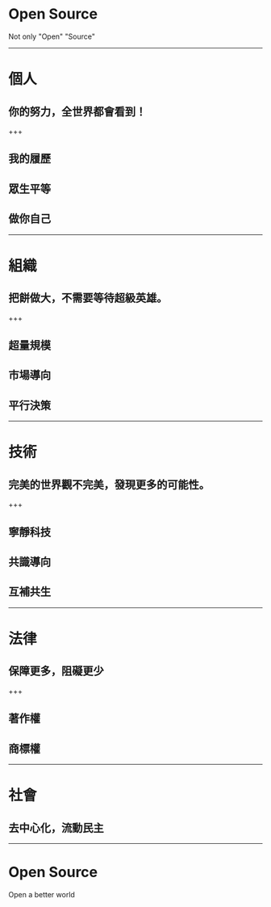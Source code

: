 # Open Source
Not only "Open" "Source"

---

# 個人
## 你的努力，全世界都會看到！

+++

## 我的履歷
## 眾生平等
## 做你自己

---

# 組織
## 把餅做大，不需要等待超級英雄。

+++

## 超量規模
## 市場導向
## 平行決策

---

# 技術
## 完美的世界觀不完美，發現更多的可能性。

+++

## 寧靜科技
## 共識導向
## 互補共生

---

# 法律
## 保障更多，阻礙更少

+++

## 著作權
## 商標權

---

# 社會
## 去中心化，流動民主

---

# Open Source
Open a better world
